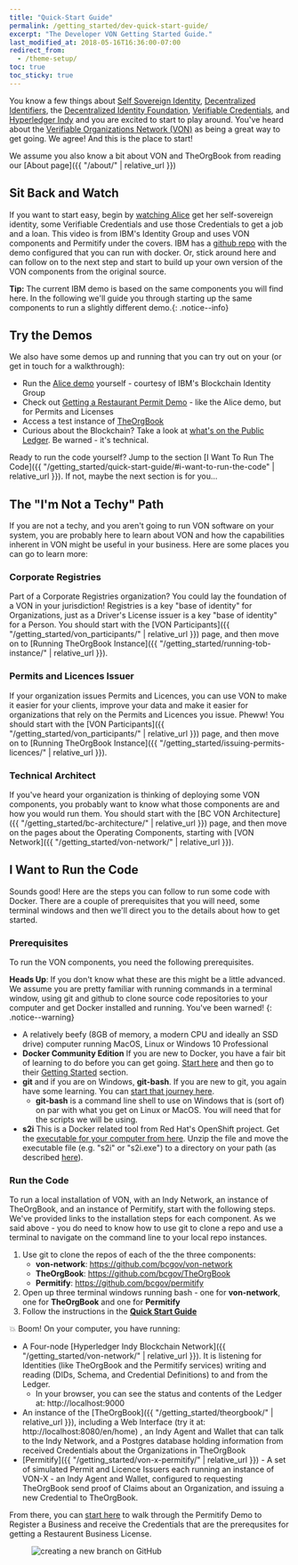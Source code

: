 ```yaml
---
title: "Quick-Start Guide"
permalink: /getting_started/dev-quick-start-guide/
excerpt: "The Developer VON Getting Started Guide."
last_modified_at: 2018-05-16T16:36:00-07:00
redirect_from:
  - /theme-setup/
toc: true
toc_sticky: true
---
```


You know a few things about [Self Sovereign Identity](https://bitsonblocks.net/2017/05/17/a-gentle-introduction-to-self-sovereign-identity/), [Decentralized Identifiers](https://w3c-ccg.github.io/did-spec/), the [Decentralized Identity Foundation](http://identity.foundation/), [Verifiable Credentials](https://w3c.github.io/vc-data-model/), and [Hyperledger Indy](https://www.hyperledger.org/projects/hyperledger-indy) and you are excited to start to play around. You've heard about the [Verifiable Organizations Network (VON)](https://von.pathfinder.gov.bc.ca/) as being a great way to get going. We agree!  And this is the place to start!

We assume you also know a bit about VON and TheOrgBook from reading our [About page]({{ "/about/" | relative_url }})

## Sit Back and Watch

If you want to start easy, begin by [watching Alice](https://www.youtube.com/watch?v=cz-6BldajiA) get her self-sovereign identity, some Verifiable Credentials and use those Credentials to get a job and a loan. This video is from IBM's Identity Group and uses VON components and Permitify under the covers. IBM has a [github repo](https://github.com/IBM-Blockchain-Identity/indy-ssivc-tutorial) with the demo configured that you can run with docker. Or, stick around here and can follow on to the next step and start to build up your own version of the VON components from the original source.

**Tip:** The current IBM demo is based on the same components you will find here. In the following we'll guide you through starting up the same components to run a slightly different demo.{: .notice--info}

## Try the Demos

We also have some demos up and running that you can try out on your (or get in touch for a walkthrough):

* Run the [Alice demo](https://indyworld.vcreds.org/en/recipe/indy_world) yourself - courtesy of IBM's Blockchain Identity Group
* Check out [Getting a Restaurant Permit Demo](https://devex-von-test.pathfinder.gov.bc.ca/en/recipe/start_a_restaurant) - like the Alice demo, but for Permits and Licenses
* Access a test instance of [TheOrgBook](https://devex-von-test.pathfinder.gov.bc.ca/)
* Curious about the Blockchain?  Take a look at [what's on the Public Ledger](http://159.89.115.24/). Be warned - it's technical.

Ready to run the code yourself? Jump to the section [I Want To Run The Code]({{ "/getting_started/quick-start-guide/#i-want-to-run-the-code" | relative_url }}).  If not, maybe the next section is for you...

## The "I'm Not a Techy" Path

If you are not a techy, and you aren't going to run VON software on your system, you are probably here to learn about VON and how the capabilities inherent in VON might be useful in your business. Here are some places you can go to learn more:

### Corporate Registries

Part of a Corporate Registries organization? You could lay the foundation of a VON in your jurisdiction! Registries is a key "base of identity" for Organizations, just as a Driver's License issuer is a key "base of identity" for a Person. You should start with the [VON Participants]({{ "/getting_started/von_participants/" | relative_url }}) page, and then move on to [Running TheOrgBook Instance]({{ "/getting_started/running-tob-instance/" | relative_url }}).

### Permits and Licences Issuer

If your organization issues Permits and Licences, you can use VON to make it easier for your clients, improve your data and make it easier for organizations that rely on the Permits and Licences you issue. Pheww!  You should start with the [VON Participants]({{ "/getting_started/von_participants/" | relative_url }}) page, and then move on to [Running TheOrgBook Instance]({{ "/getting_started/issuing-permits-licences/" | relative_url }}).

### Technical Architect

If you've heard your organization is thinking of deploying some VON components, you probably want to know what those components are and how you would run them. You should start with the [BC VON Architecture]({{ "/getting_started/bc-architecture/" | relative_url }}) page, and then move on the pages about the Operating Components, starting with [VON Network]({{ "/getting_started/von-network/" | relative_url }}).

## I Want to Run the Code

Sounds good! Here are the steps you can follow to run some code with Docker.  There are a couple of prerequisites that you will need, some terminal windows and then we'll direct you to the details about how to get started.

### Prerequisites

To run the VON components, you need the following prerequisites. 

**Heads Up**: If you don't know what these are this might be a little advanced. We assume you are pretty familiar with running commands in a terminal window, using git and github to clone source code repositories to your computer and get Docker installed and running. You've been warned!
{: .notice--warning}

* A relatively beefy (8GB of memory, a modern CPU and ideally an SSD drive) computer running MacOS, Linux or Windows 10 Professional
* **Docker Community Edition**  If you are new to Docker, you have a fair bit of learning to do before you can get going.  [Start here](https://docs.docker.com/install/) and then go to their [Getting Started](https://docs.docker.com/get-started/) section.
* **git** and if you are on Windows, **git-bash**. If you are new to git, you again have some learning. You can [start that journey here](https://git-scm.com/book/en/v2/Getting-Started-Installing-Git).
    * **git-bash** is a command line shell to use on Windows that is (sort of) on par with what you get on Linux or MacOS. You will need that for the scripts we will be using.
* **s2i** This is a Docker related tool from Red Hat's OpenShift project. Get the [executable for your computer from here](https://github.com/openshift/source-to-image/releases). Unzip the file and move the executable file (e.g. "s2i" or "s2i.exe") to a directory on your path (as described [here](https://github.com/openshift/source-to-image#installation)).

### Run the Code

To run a local installation of VON, with an Indy Network, an instance of TheOrgBook, and an instance of Permitify, start with the following steps. We've provided links to the installation steps for each component. As we said above - you do need to know how to use git to clone a repo and use a terminal to navigate on the command line to your local repo instances.

1. Use git to clone the repos of each of the the three components:
    * **von-network**: https://github.com/bcgov/von-network 
    * **TheOrgBook**: https://github.com/bcgov/TheOrgBook 
    * **Permitify**: https://github.com/bcgov/permitify
2. Open up three terminal windows running bash - one for **von-network**, one for **TheOrgBook** and one for **Permitify**
3. Follow the instructions in the **[Quick Start Guide](https://github.com/bcgov/TheOrgBook/blob/master/docker/README.md#quick-start-guide)**

:boom: Boom! On your computer, you have running:

* A Four-node [Hyperledger Indy Blockchain Network]({{ "/getting_started/von-network/" | relative_url }}). It is listening for Identities (like TheOrgBook and the Permitify services) writing and reading (DIDs, Schema, and Credential Definitions) to and from the Ledger.
  * In your browser, you can see the status and contents of the Ledger at: http://localhost:9000
* An instance of the [TheOrgBook]({{ "/getting_started/theorgbook/" | relative_url }}), including a Web Interface (try it at: http://localhost:8080/en/home) , an Indy Agent and Wallet that can talk to the Indy Network, and a Postgres database holding information from received Credentials about the Organizations in TheOrgBook
* [Permitify]({{ "/getting_started/von-x-permitify/" | relative_url }}) - A set of simulated Permit and Licence Issuers each running an instance of VON-X - an Indy Agent and Wallet, configured to requesting TheOrgBook send proof of Claims about an Organization, and issuing a new Credential to TheOrgBook. 

From there, you can [start here](http://localhost:8080/en/recipe/start_a_restaurant) to walk through the Permitify Demo to Register a Business and receive the Credentials that are the prerequsites for getting a Restaurent Business License.

<figure>
  <img src="{{ 'assets/images/VON-Logo.png' | relative_url }}" alt="creating a new branch on GitHub">
</figure>

